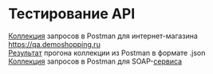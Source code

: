# Тестирование API   
[Коллекция](https://www.postman.com/flight-pilot-64384252/workspace/my-workspace/collection/36034093-20869674-2657-4d8c-a185-54e1d9d66d9d?action=share&creator=36034093) запросов в Postman для интернет-магазина https://qa.demoshopping.ru   
[Результат](https://github.com/Sarnaul/api/blob/main/DemoShopping.postman_test_run.json) прогона коллекции из Postman в формате .json   
[Коллекция](https://www.postman.com/flight-pilot-64384252/workspace/my-workspace/collection/36034093-026c83da-38f5-4c3e-9c88-4ba6d1e9e045?action=share&creator=36034093) запросов в Postman для SOAP-[сервиса](http://webservices.oorsprong.org/websamples.countryinfo/CountryInfoService.wso?WSDL)   